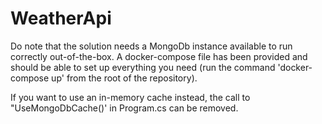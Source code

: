 # WeatherApi

Do note that the solution needs a MongoDb instance available to run correctly out-of-the-box. A docker-compose file has been provided and should be able to set up everything you need (run the command 'docker-compose up' from the root of the repository).

If you want to use an in-memory cache instead, the call to "UseMongoDbCache()' in Program.cs can be removed.